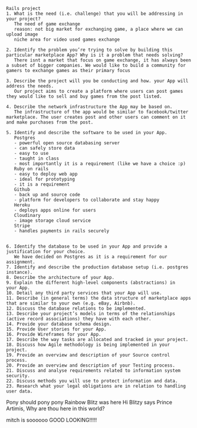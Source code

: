     Rails project
    1. What is the need (i.e. challenge) that you will be addressing in your project?
       The need of game exchange 
       reason: not big market for exchanging game, a place where we can upload image 
       niche area for video used games exchange
       
    2. Identify the problem you’re trying to solve by building this particular marketplace App? Why is it a problem that needs solving?
       There isnt a market that focus on game exchange, it has always been a subset of bigger companies. We would like to build a community for gamers to exchange games as their primary focus
       
    3. Describe the project will you be conducting and how. your App will address the needs.
       Our project aims to create a platform where users can post games they would like to sell and buy games from the post listed. 
       
    4. Describe the network infrastructure the App may be based on.
       The infrastructure of the app would be similar to facebook/twitter marketplace. The user creates post and other users can comment on it and make purchases from the post. 
       
    5. Identify and describe the software to be used in your App.
       Postgres 
       - powerful open source databasing server
       - can safely store data
       - easy to use 
       - taught in class
       - most importantly it is a requirement (like we have a choice :p)
       Ruby on rails
       - easy to deploy web app
       - ideal for prototyping
       - it is a requirement
       Github
       - back up and source code
       - platform for developers to collaborate and stay happy
       Heroku
       - deploys apps online for users
       Cloudinary
       - image storage cloud service 
       Stripe
       - handles payments in rails securely 
       
       
    6. Identify the database to be used in your App and provide a justification for your choice.
       We have decided on Postgres as it is a requirement for our assignment.
    7. Identify and describe the production database setup (i.e. postgres instance).
    8. Describe the architecture of your App.
    9. Explain the different high-level components (abstractions) in your App.
    10. Detail any third party services that your App will use.
    11. Describe (in general terms) the data structure of marketplace apps that are similar to your own (e.g. eBay, Airbnb).
    12. Discuss the database relations to be implemented.
    13. Describe your project’s models in terms of the relationships (active record associations) they have with each other.
    14. Provide your database schema design.
    15. Provide User stories for your App.
    16. Provide Wireframes for your App.
    17. Describe the way tasks are allocated and tracked in your project.
    18. Discuss how Agile methodology is being implemented in your project.
    19. Provide an overview and description of your Source control process.
    20. Provide an overview and description of your Testing process.
    21. Discuss and analyse requirements related to information system security.
    22. Discuss methods you will use to protect information and data.
    23. Research what your legal obligations are in relation to handling user data.

Pony should pony pony
Rainbow Blitz was here
Hi Blitzy says Prince Artimis, Why are thou here in this world?

mitch is soooooo GOOD LOOKING!!!!!